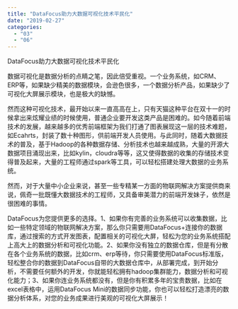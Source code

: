 ```yaml
---
title: "DataFocus助力大数据可视化技术平民化"
date: "2019-02-27"
categories: 
  - "03"
  - "06"
---
```


DataFocus助力大数据可视化技术平民化

数据可视化是数据分析的点睛之笔，因此倍受重视。一个业务系统，如CRM、ERP等，如果缺少精美的数据模块，会逊色很多，一个数据分析产品，如果缺少了可视化大屏展示模块，也是极大的缺憾。

然而这种可视化技术，最开始以来一直高高在上，只有天猫这种平台在双十一的时候拿出来炫耀业绩的时候使用，普通企业要开发这类产品是困难的。如今随着前端技术的发展，越来越多的优秀前端框架为我们打通了图表展现这一层的技术难题，如Ecahrts，封装了数十种图形，供前端开发人员使用。与此同时，随着大数据技术的普及，基于Hadoop的各种数据存储、分析技术也越来越成熟，大量的开源大数据项目涌现出来，比如kylin，cloudra等等，这又使得数据的收集的存储技术变得普及起来，大量的工程师通过spark等工具，可以轻松搭建处理大数据的业务系统。

然而，对于大量中小企业来说，甚至一些专精某一方面的物联网解决方案提供商来说，佩奇一批既懂大数据技术的工程师，又具备审美潜力的前端开发妹子，依然是很困难的事情。

DataFocus为您提供更多的选择。1、如果你有完善的业务系统可以收集数据，比如一些特定领域的物联网解决方案，那么你只需要用DataFocus+连接你的数据库，通过搜索的方式开发图表，配置相关的可视化大屏，轻松为您的业务系统搭配上高大上的数据分析和可视化功能。2、如果你没有独立的数据仓库，但是有分散在各个业务系统的数据，比如crm、erp等待，你只需要使用DataFocus标准版，轻松整合你的数据到DataFocus自带的大数据仓库中，从部署完成，到开始分析，不需要任何额外的开发，你就能轻松拥有hadoop集群能力，数据分析和可视化能力；3、如果你连业务系统都没有，但是你有积累多年的宝贵数据，比如在excel表格中，运用DataFocus Mini的数据同步功能，你也可以轻松打造漂亮的数据分析体系，对您的业务成果进行美观的可视化大屏展示！
